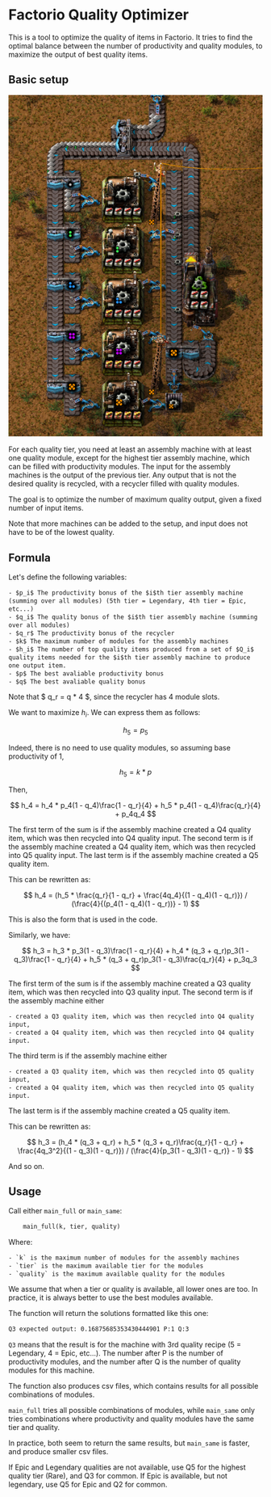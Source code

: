 # Factorio Quality Optimizer

This is a tool to optimize the quality of items in Factorio. It tries to find the optimal balance between the number of productivity and quality modules, to maximize the output of best quality items.

## Basic setup

![Basic Setup](factorio_upcycling.PNG)

For each quality tier, you need at least an assembly machine with at least one quality module, except for the highest tier assembly machine, which can be filled with productivity modules. The input for the assembly machines is the output of the previous tier.
Any output that is not the desired quality is recycled, with a recycler filled with quality modules.

The goal is to optimize the number of maximum quality output, given a fixed number of input items.

Note that more machines can be added to the setup, and input does not have to be of the lowest quality.

## Formula

Let's define the following variables:

	- $p_i$ The productivity bonus of the $i$th tier assembly machine (summing over all modules) (5th tier = Legendary, 4th tier = Epic, etc...)
	- $q_i$ The quality bonus of the $i$th tier assembly machine (summing over all modules)
	- $q_r$ The productivity bonus of the recycler
	- $k$ The maximum number of modules for the assembly machines
	- $h_i$ The number of top quality items produced from a set of $Q_i$ quality items needed for the $i$th tier assembly machine to produce one output item.
	- $p$ The best avaliable productivity bonus
	- $q$ The best avaliable quality bonus

Note that $ q_r = q * 4 $, since the recycler has 4 module slots.

We want to maximize $h_i$. We can express them as follows:

$$
h_5 = p_5
$$

Indeed, there is no need to use quality modules, so assuming base productivity of 1, 

$$
h_5 = k * p
$$

Then, 

$$
h_4 = h_4 * p_4(1 - q_4)\frac{1 - q_r}{4} + h_5 * p_4(1 - q_4)\frac{q_r}{4} + p_4q_4
$$

The first term of the sum is if the assembly machine created a Q4 quality item, which was then recycled into Q4 quality input. 
The second term is if the assembly machine created a Q4 quality item, which was then recycled into Q5 quality input. 
The last term is if the assembly machine created a Q5 quality item.

This can be rewritten as:

$$
h_4 = (h_5 * \frac{q_r}{1 - q_r} + \frac{4q_4}{(1 - q_4)(1 - q_r)}) / (\frac{4}{(p_4(1 - q_4)(1 - q_r))} - 1) 
$$

This is also the form that is used in the code.

Similarly, we have:

$$
h_3 = h_3 * p_3(1 - q_3)\frac{1 - q_r}{4} + h_4 * (q_3 + q_r)p_3(1 - q_3)\frac{1 - q_r}{4} + h_5 * (q_3 + q_r)p_3(1 - q_3)\frac{q_r}{4} + p_3q_3
$$

The first term of the sum is if the assembly machine created a Q3 quality item, which was then recycled into Q3 quality input. 
The second term is if the assembly machine either 

	- created a Q3 quality item, which was then recycled into Q4 quality input,
	- created a Q4 quality item, which was then recycled into Q4 quality input.

The third term is if the assembly machine either

	- created a Q3 quality item, which was then recycled into Q5 quality input,
	- created a Q4 quality item, which was then recycled into Q5 quality input.

The last term is if the assembly machine created a Q5 quality item.

This can be rewritten as:

$$
h_3 = (h_4 * (q_3 + q_r) + h_5 * (q_3 + q_r)\frac{q_r}{1 - q_r} + \frac{4q_3^2}{(1 - q_3)(1 - q_r)}) / (\frac{4}{p_3(1 - q_3)(1 - q_r)} - 1) 
$$

And so on.

## Usage

Call either `main_full` or `main_same`:

```python
	main_full(k, tier, quality)
```

Where:

	- `k` is the maximum number of modules for the assembly machines
	- `tier` is the maximum available tier for the modules
	- `quality` is the maximum available quality for the modules

We assume that when a tier or quality is available, all lower ones are too. In practice, it is always better to use the best modules available.

The function will return the solutions formatted like this one:

```bash
Q3 expected output: 0.16875685353430444901 P:1 Q:3
```

`Q3` means that the result is for the machine with 3rd quality recipe (5 = Legendary, 4 = Epic, etc...). The number after P is the number of productivity modules, and the number after Q is the number of quality modules for this machine.

The function also produces csv files, which contains results for all possible combinations of modules.

 `main_full` tries all possible combinations of modules, while `main_same` only tries combinations where productivity and quality modules have the same tier and quality.

 In practice, both seem to return the same results, but `main_same` is faster, and produce smaller csv files.

 If Epic and Legendary qualities are not available, use Q5 for the highest quality tier (Rare), and Q3 for common. If Epic is available, but not legendary, use Q5 for Epic and Q2 for common.

